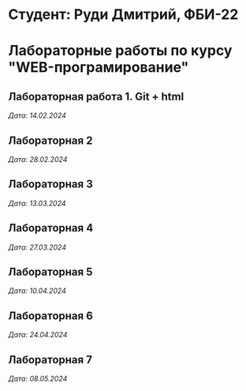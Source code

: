 # Студент: Руди Дмитрий, ФБИ-22

# Лабораторные работы по курсу "WEB-програмирование"

## Лабораторная работа 1. Git + html

*Дата: 14.02.2024*

## Лабораторная 2
*Дата: 28.02.2024*


## Лабораторная 3
*Дата: 13.03.2024*

## Лабораторная 4
*Дата: 27.03.2024*

## Лабораторная 5
*Дата: 10.04.2024*

## Лабораторная 6
*Дата: 24.04.2024*

## Лабораторная 7
*Дата: 08.05.2024*